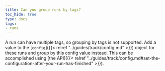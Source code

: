 ```yaml
---
title: Can you group runs by tags?
toc_hide: true
type: docs
tags:
- runs
---
```

A run can have multiple tags, so grouping by tags is not supported. Add a value to the [`config`]({{< relref "../guides/track/config.md" >}}) object for these runs and group by this config value instead. This can be accomplished using [the API]({{< relref "../guides/track/config.md#set-the-configuration-after-your-run-has-finished" >}}).